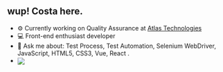 ## wup! Costa here.

- ⚙ Currently working on Quality Assurance at [Atlas Technologies](https://github.com/henriquecostas/atlastechnol)
- 💻 Front-end enthusiast developer
- 💬 Ask me about: Test Process, Test Automation, Selenium WebDriver, JavaScript, HTML5, CSS3, Vue, React .
- <a href="https://linkedin.com/in/henriquecostas" target="_blank"><img align="center" src="https://img.shields.io/badge/-henriquecostas-05122A?style=flat&logo=linkedin"/></a>


<br>
<br>

<!-- <div>
  <a href="https://github.com/henriquecostas">
    <img height="180em" src="https://github-readme-stats.vercel.app/api?username=henriquecostas&show_icons=true&theme=dark&include_all_commits=true&count_private=true"/>
    <img height="180em" src="https://github-readme-stats.vercel.app/api/top-langs/?username=henriquecostas&layout=compact&langs_count=7&theme=dark"/>
  </a>
</div> -->
 
<br>
<br>



 
 
 
